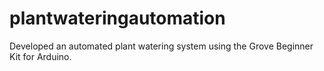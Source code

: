 # plantwateringautomation
Developed an automated plant watering system using the Grove Beginner Kit for Arduino. 

